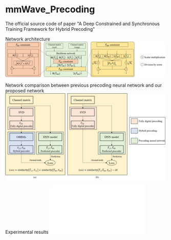 # mmWave_Precoding
The official source code of paper "A Deep Constrained and Synchronous Training Framework for Hybrid Precoding"

Network architecture
![](Net_postproc.png)

Network comparison between previous precoding neural network and our proposed network
![](Net_comp.png)

Experimental results
![](CNN_based_SEvsSNR_NtRF3_azi60_ele20_cluster4.pdf)

